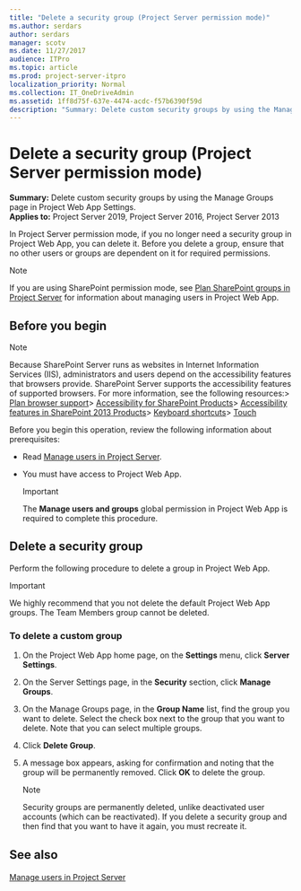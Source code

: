 ```yaml
---
title: "Delete a security group (Project Server permission mode)"
ms.author: serdars
author: serdars
manager: scotv
ms.date: 11/27/2017
audience: ITPro
ms.topic: article
ms.prod: project-server-itpro
localization_priority: Normal
ms.collection: IT_OneDriveAdmin
ms.assetid: 1ff8d75f-637e-4474-acdc-f57b6390f59d
description: "Summary: Delete custom security groups by using the Manage Groups page in Project Web App Settings."
---
```


# Delete a security group (Project Server permission mode)
 
 **Summary:** Delete custom security groups by using the Manage Groups page in Project Web App Settings.<br/>
**Applies to:** Project Server 2019, Project Server 2016, Project Server 2013
  
In Project Server permission mode, if you no longer need a security group in Project Web App, you can delete it. Before you delete a group, ensure that no other users or groups are dependent on it for required permissions. 
  
> [!NOTE]
> If you are using SharePoint permission mode, see [Plan SharePoint groups in Project Server](plan-sharepoint-groups-in-project-server.md) for information about managing users in Project Web App.
  
## Before you begin

> [!NOTE]
>  Because SharePoint Server runs as websites in Internet Information Services (IIS), administrators and users depend on the accessibility features that browsers provide. SharePoint Server supports the accessibility features of supported browsers. For more information, see the following resources:> [Plan browser support](https://go.microsoft.com/fwlink/p/?LinkId=246502)> [Accessibility for SharePoint Products](https://technet.microsoft.com/library/94ad4316-1077-400a-b17e-a2085a5a7312.aspx)> [Accessibility features in SharePoint 2013 Products](https://go.microsoft.com/fwlink/p/?LinkId=246501)> [Keyboard shortcuts](https://go.microsoft.com/fwlink/p/?LinkID=246504)> [Touch](https://go.microsoft.com/fwlink/p/?LinkId=246506)
  
Before you begin this operation, review the following information about prerequisites:
  
- Read [Manage users in Project Server](manage-users-in-project-server.md).
    
- You must have access to Project Web App.
    
    > [!IMPORTANT]
    > The **Manage users and groups** global permission in Project Web App is required to complete this procedure.
  
## Delete a security group

Perform the following procedure to delete a group in Project Web App.
  
> [!IMPORTANT]
> We highly recommend that you not delete the default Project Web App groups. The Team Members group cannot be deleted. 
  
### To delete a custom group

1. On the Project Web App home page, on the **Settings** menu, click **Server Settings**.
    
2. On the Server Settings page, in the **Security** section, click **Manage Groups**.
    
3. On the Manage Groups page, in the **Group Name** list, find the group you want to delete. Select the check box next to the group that you want to delete. Note that you can select multiple groups.
    
4. Click **Delete Group**. 
    
5. A message box appears, asking for confirmation and noting that the group will be permanently removed. Click **OK** to delete the group.
    
    > [!NOTE]
    > Security groups are permanently deleted, unlike deactivated user accounts (which can be reactivated). If you delete a security group and then find that you want to have it again, you must recreate it. 
  
## See also

#### 

[Manage users in Project Server](manage-users-in-project-server.md)

